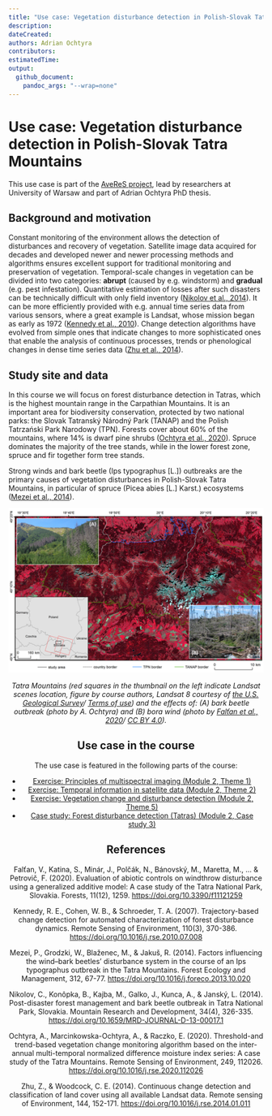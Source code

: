 ```yaml
---
title: "Use case: Vegetation disturbance detection in Polish-Slovak Tatra Mountains"
description:
dateCreated:
authors: Adrian Ochtyra
contributors: 
estimatedTime:
output: 
  github_document:
    pandoc_args: "--wrap=none"
---
```


Use case: Vegetation disturbance detection in Polish-Slovak Tatra Mountains
================

This use case is part of the [AveReS project](http://geoinformatics.uw.edu.pl/averes/), lead by researchers at University of Warsaw and part of Adrian Ochtyra PhD thesis.

## Background and motivation

Constant monitoring of the environment allows the detection of disturbances and recovery of vegetation. Satellite image data acquired for decades and developed newer and newer processing methods and algorithms ensures excellent support for traditional monitoring and preservation of vegetation. Temporal-scale changes in vegetation can be divided into two categories: **abrupt** (caused by e.g. windstorm) and **gradual** (e.g. pest infestation). Quantitative estimation of losses after such disasters can be technically difficult with only field inventory ([Nikolov et al., 2014](#references)). It can be more efficiently provided with e.g. annual time series data from various sensors, where a great example is Landsat, whose mission began as early as 1972 ([Kennedy et al., 2010](#references)). Change detection algorithms have evolved from simple ones that indicate changes to more sophisticated ones that enable the analysis of continuous processes, trends or phenological changes in dense time series data ([Zhu et al., 2014](#references)).

## Study site and data

In this course we will focus on forest disturbance detection in Tatras, which is the highest mountain range in the Carpathian Mountains. It is an important area for biodiversity conservation, protected by two national parks: the Slovak Tatranský Národný Park (TANAP) and the Polish Tatrzański Park Narodowy (TPN). Forests cover about 60% of the mountains, where 14% is dwarf pine shrubs ([Ochtyra et al., 2020](#references)). Spruce dominates the majority of the tree stands, while in the lower forest zone, spruce and fir together form tree stands.

Strong winds and bark beetle (Ips typographus \[L.\]) outbreaks are the primary causes of vegetation disturbances in Polish-Slovak Tatra Mountains, in particular of spruce (Picea abies \[L.\] Karst.) ecosystems ([Mezei et al., 2014](#references)).

<center>

<img src="media/usecase_tatras.png" title="Tatra Mountains." alt="Tatra Mountains usecase" width="600"/>

<i>Tatra Mountains (red squares in the thumbnail on the left indicate Landsat scenes location, figure by course authors, Landsat 8 courtesy of [the U.S. Geological Survey](https://www.usgs.gov/)/ [Terms of use](https://www.usgs.gov/information-policies-and-instructions/copyrights-and-credits)) and the effects of: (A) bark beetle outbreak (photo by A. Ochtyra) and (B) bora wind (photo by [Falťan et al., 2020](https://doi.org/10.3390/f11121259)/ [CC BY 4.0](https://creativecommons.org/licenses/by/4.0/)).</i>

<center>

## Use case in the course

The use case is featured in the following parts of the course:

- [Exercise: Principles of multispectral imaging (Module 2, Theme 1)](../module2/01_multispectral_principles/01_multispectral_principles_exercise.md)
- [Exercise: Temporal information in satellite data (Module 2, Theme 2)](../module2/02_temporal_information/02_temporal_information_exercise.md)
- [Exercise: Vegetation change and disturbance detection (Module 2, Theme 5)](../module2/05_vegetation_monitoring/05_vegetation_monitoring_exercise.md)
- [Case study: Forest disturbance detection (Tatras) (Module 2, Case study 3)](../module2/08_cs_disturbance_detection/08_cs_disturbance_detection.md)

## References

Falťan, V., Katina, S., Minár, J., Polčák, N., Bánovský, M., Maretta, M., … & Petrovič, F. (2020). Evaluation of abiotic controls on windthrow disturbance using a generalized additive model: A case study of the Tatra National Park, Slovakia. Forests, 11(12), 1259. <https://doi.org/10.3390/f11121259>

Kennedy, R. E., Cohen, W. B., & Schroeder, T. A. (2007). Trajectory-based change detection for automated characterization of forest disturbance dynamics. Remote Sensing of Environment, 110(3), 370-386. <https://doi.org/10.1016/j.rse.2010.07.008>

Mezei, P., Grodzki, W., Blaženec, M., & Jakuš, R. (2014). Factors influencing the wind–bark beetles’ disturbance system in the course of an Ips typographus outbreak in the Tatra Mountains. Forest Ecology and Management, 312, 67-77. <https://doi.org/10.1016/j.foreco.2013.10.020>

Nikolov, C., Konôpka, B., Kajba, M., Galko, J., Kunca, A., & Janský, L. (2014). Post-disaster forest management and bark beetle outbreak in Tatra National Park, Slovakia. Mountain Research and Development, 34(4), 326-335. <https://doi.org/10.1659/MRD-JOURNAL-D-13-00017.1>

Ochtyra, A., Marcinkowska-Ochtyra, A., & Raczko, E. (2020). Threshold-and trend-based vegetation change monitoring algorithm based on the inter-annual multi-temporal normalized difference moisture index series: A case study of the Tatra Mountains. Remote Sensing of Environment, 249, 112026. <https://doi.org/10.1016/j.rse.2020.112026>

Zhu, Z., & Woodcock, C. E. (2014). Continuous change detection and classification of land cover using all available Landsat data. Remote sensing of Environment, 144, 152-171. <https://doi.org/10.1016/j.rse.2014.01.011>
